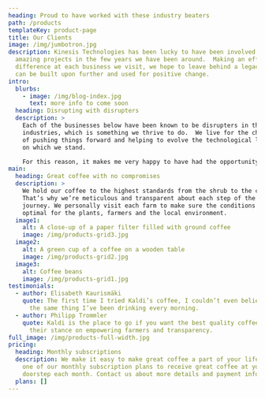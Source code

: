 ```yaml
---
heading: Proud to have worked with these industry beaters
path: /products
templateKey: product-page
title: Our Clients
image: /img/jumbotron.jpg
description: Kinesis Technologies has been lucky to have been involved in some
  amazing projects in the few years we have been around.  Making an effective
  difference at each business we visit, we hope to leave behind a legacy which
  can be built upon further and used for positive change.
intro:
  blurbs:
    - image: /img/blog-index.jpg
      text: more info to come soon
  heading: Disrupting with disrupters
  description: >
    Each of the businesses below have been known to be disrupters in their own
    industries, which is something we thrive to do.  We live for the challenge
    of pushing things forward and helping to evolve the technological landscapes
    on which we stand.

    For this reason, it makes me very happy to have had the opportunity of working with these each and every one of these amazing businesses.
main:
  heading: Great coffee with no compromises
  description: >
    We hold our coffee to the highest standards from the shrub to the cup.
    That’s why we’re meticulous and transparent about each step of the coffee’s
    journey. We personally visit each farm to make sure the conditions are
    optimal for the plants, farmers and the local environment.
  image1:
    alt: A close-up of a paper filter filled with ground coffee
    image: /img/products-grid3.jpg
  image2:
    alt: A green cup of a coffee on a wooden table
    image: /img/products-grid2.jpg
  image3:
    alt: Coffee beans
    image: /img/products-grid1.jpg
testimonials:
  - author: Elisabeth Kaurismäki
    quote: The first time I tried Kaldi’s coffee, I couldn’t even believe that was
      the same thing I’ve been drinking every morning.
  - author: Philipp Trommler
    quote: Kaldi is the place to go if you want the best quality coffee. I love
      their stance on empowering farmers and transparency.
full_image: /img/products-full-width.jpg
pricing:
  heading: Monthly subscriptions
  description: We make it easy to make great coffee a part of your life. Choose
    one of our monthly subscription plans to receive great coffee at your
    doorstep each month. Contact us about more details and payment info.
  plans: []
---
```

